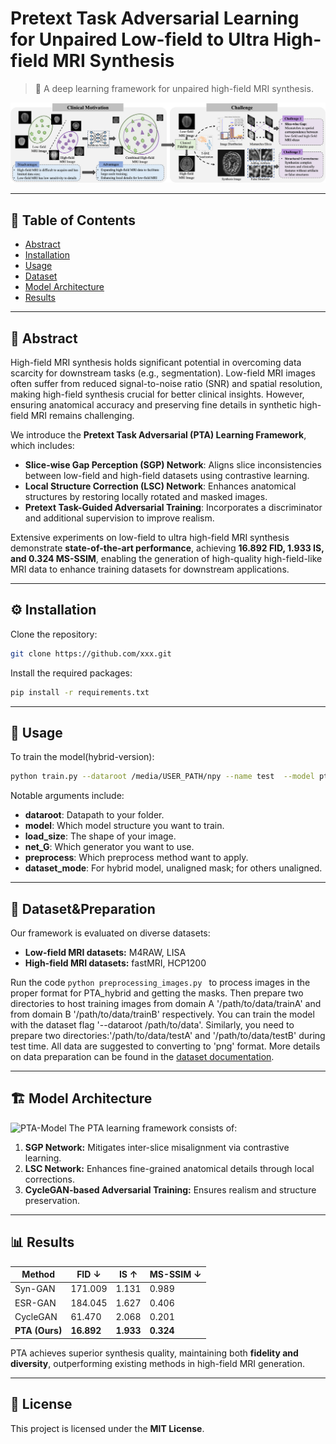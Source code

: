 # Pretext Task Adversarial Learning for Unpaired Low-field to Ultra High-field MRI Synthesis

> 🚀 A deep learning framework for unpaired high-field MRI synthesis.

![PTA-Task](fig1_miccai.png)

---

## 📖 Table of Contents
- [Abstract](#abstract)
- [Installation](#installation)
- [Usage](#usage)
- [Dataset](#dataset)
- [Model Architecture](#model-architecture)
- [Results](#results)

---

## 🧠 Abstract
High-field MRI synthesis holds significant potential in overcoming data scarcity for downstream tasks (e.g., segmentation). Low-field MRI images often suffer from reduced signal-to-noise ratio (SNR) and spatial resolution, making high-field synthesis crucial for better clinical insights. However, ensuring anatomical accuracy and preserving fine details in synthetic high-field MRI remains challenging.

We introduce the **Pretext Task Adversarial (PTA) Learning Framework**, which includes:

- **Slice-wise Gap Perception (SGP) Network**: Aligns slice inconsistencies between low-field and high-field datasets using contrastive learning.
- **Local Structure Correction (LSC) Network**: Enhances anatomical structures by restoring locally rotated and masked images.
- **Pretext Task-Guided Adversarial Training**: Incorporates a discriminator and additional supervision to improve realism.

Extensive experiments on low-field to ultra high-field MRI synthesis demonstrate **state-of-the-art performance**, achieving **16.892 FID, 1.933 IS, and 0.324 MS-SSIM**, enabling the generation of high-quality high-field-like MRI data to enhance training datasets for downstream applications.

---

## ⚙️ Installation
Clone the repository:
```bash
git clone https://github.com/xxx.git
```
Install the required packages:
```bash
pip install -r requirements.txt
```

---

## 🚀 Usage
To train the model(hybrid-version):
```bash 
python train.py --dataroot /media/USER_PATH/npy --name test  --model pta_hybrid --display_id -1 --checkpoints_dir /media/USER_PATH/output/repo_test --load_size=224 --n_epochs 100 --batch_size 16 --input_nc 1 --output_nc 1 --n_epochs_decay 50  --preprocess resize --save_epoch_freq=5 --netG=hybrid  --dataset_mode unaligned_mask --gpu_ids 0
```
Notable arguments include:

- **dataroot**: Datapath to your folder.
- **model**: Which model structure you want to train.
- **load_size**: The shape of your image.
- **net_G**: Which generator you want to use.
- **preprocess**: Which preprocess method want to apply.
- **dataset_mode**: For hybrid model, unaligned mask; for others unaligned.

---

## 📂 Dataset&Preparation
Our framework is evaluated on diverse datasets:
- **Low-field MRI datasets:** M4RAW, LISA
- **High-field MRI datasets:** fastMRI, HCP1200
  
Run the code
```python preprocessing_images.py ```
to process images in the proper format for PTA_hybrid and getting the masks.
Then prepare two directories to host training images from domain A '/path/to/data/trainA' and from domain B '/path/to/data/trainB' respectively. You can train the model with the dataset flag '--dataroot /path/to/data'.
Similarly, you need to prepare two directories:'/path/to/data/testA' and '/path/to/data/testB' during test time. All data are suggested to converting to 'png' format. 
More details on data preparation can be found in the [dataset documentation](dataset/README.md).

---

## 🏗 Model Architecture
![PTA-Model](fig2_miccai.png) 
The PTA learning framework consists of:
1. **SGP Network:** Mitigates inter-slice misalignment via contrastive learning.
2. **LSC Network:** Enhances fine-grained anatomical details through local corrections.
3. **CycleGAN-based Adversarial Training:** Ensures realism and structure preservation.

---

## 📊 Results
| Method  | FID ↓ | IS ↑ | MS-SSIM ↓ |
|---------|------|------|----------|
| Syn-GAN  | 171.009 | 1.131 | 0.989 |
| ESR-GAN  | 184.045 | 1.627 | 0.406 |
| CycleGAN | 61.470 | 2.068 | 0.201 |
| **PTA (Ours)** | **16.892** | **1.933** | **0.324** |

PTA achieves superior synthesis quality, maintaining both **fidelity and diversity**, outperforming existing methods in high-field MRI generation.

---

## 📜 License
This project is licensed under the **MIT License**.

